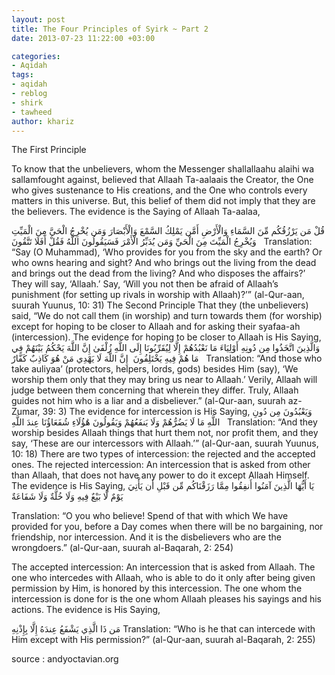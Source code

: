 ```yaml
---
layout: post
title: The Four Principles of Syirk ~ Part 2
date: 2013-07-23 11:22:00 +03:00

categories:
- Aqidah
tags:
- aqidah
- reblog
- shirk
- tawheed
author: khariz
---
```

The First Principle

To know that the unbelievers, whom the Messenger shallallaahu alaihi wa sallamfought against, believed that Allaah Ta-aalaais the Creator, the One who gives sustenance to His creations, and the One who controls every matters in this universe. But, this belief of them did not imply that they are the believers. The evidence is the Saying of Allaah Ta-aalaa,


قُلْ مَن يَرْزُقُكُم مِّنَ السَّمَاءِ وَالْأَرْضِ أَمَّن يَمْلِكُ السَّمْعَ وَالْأَبْصَارَ وَمَن يُخْرِجُ الْحَيَّ مِنَ الْمَيِّتِ وَيُخْرِجُ الْمَيِّتَ مِنَ الْحَيِّ وَمَن يُدَبِّرُ الْأَمْرَ فَسَيَقُولُونَ اللَّهُ فَقُلْ أَفَلَا تَتَّقُونَ
 
Translation: “Say (O Muhammad), ‘Who provides for you from the sky and the earth? Or who owns hearing and sight? And who brings out the living from the dead and brings out the dead from the living? And who disposes the affairs?’ They will say, ‘Allaah.’ Say, ‘Will you not then be afraid of Allaah’s punishment (for setting up rivals in worship with Allaah)?’” (al-Qur-aan, suurah Yuunus, 10: 31)
The Second Principle
That they (the unbelievers) said, “We do not call them (in worship) and turn towards them (for worship) except for hoping to be closer to Allaah and for asking their syafaa-ah (intercession).
The evidence for hoping to be closer to Allaah is His Saying,
وَالَّذِينَ اتَّخَذُوا مِن دُونِهِ أَوْلِيَاءَ مَا نَعْبُدُهُمْ إِلَّا لِيُقَرِّبُونَا إِلَى اللَّهِ زُلْفَىٰ إِنَّ اللَّهَ يَحْكُمُ بَيْنَهُمْ فِي مَا هُمْ فِيهِ يَخْتَلِفُونَ  إِنَّ اللَّهَ لَا يَهْدِي مَنْ هُوَ كَاذِبٌ كَفَّارٌ
 
Translation: “And those who take auliyaa’ (protectors, helpers, lords, gods) besides Him (say), ‘We worship them only that they may bring us near to Allaah.’ Verily, Allaah will judge between them concerning that wherein they differ. Truly, Allaah guides not him who is a liar and a disbeliever.” (al-Qur-aan, suurah az-Zumar, 39: 3)
The evidence for intercession is His Saying,
وَيَعْبُدُونَ مِن دُونِ اللَّهِ مَا لَا يَضُرُّهُمْ وَلَا يَنفَعُهُمْ وَيَقُولُونَ هَٰؤُلَاءِ شُفَعَاؤُنَا عِندَ اللَّهِ
 
Translation: “And they worship besides Allaah things that hurt them not, nor profit them, and they say, ‘These are our intercessors with Allaah.’” (al-Qur-aan, suurah Yuunus, 10: 18)
There are two types of intercession: the rejected and the accepted ones.
The rejected intercession: An intercession that is asked from other than Allaah, that does not have any power to do it except Allaah Himself. The evidence is His Saying,
يَا أَيُّهَا الَّذِينَ آمَنُوا أَنفِقُوا مِمَّا رَزَقْنَاكُم مِّن قَبْلِ أَن يَأْتِيَ يَوْمٌ لَّا بَيْعٌ فِيهِ وَلَا خُلَّةٌ وَلَا شَفَاعَةٌ

Translation: “O you who believe! Spend of that with which We have provided for you, before a Day comes when there will be no bargaining, nor friendship, nor intercession. And it is the disbelievers who are the wrongdoers.” (al-Qur-aan, suurah al-Baqarah, 2: 254)

The accepted intercession: An intercession that is asked from Allaah. The one who intercedes with Allaah, who is able to do it only after being given permission by Him, is honored by this intercession. The one whom the intercession is done for is the one whom Allaah pleases his sayings and his actions. The evidence is His Saying,


مَن ذَا الَّذِي يَشْفَعُ عِندَهُ إِلَّا بِإِذْنِهِ
Translation: “Who is he that can intercede with Him except with His permission?” (al-Qur-aan, suurah al-Baqarah, 2: 255)

source : andyoctavian.org
